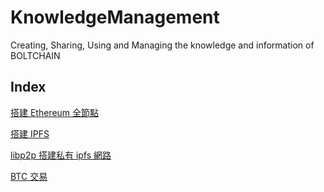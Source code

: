 # KnowledgeManagement
Creating, Sharing, Using and Managing the knowledge and information of BOLTCHAIN

## Index

[搭建 Ethereum 全節點](Setup-An-Ethereum-Full-Node.md)

[搭建 IPFS](IPFS-Install.md)

[libp2p 搭建私有 ipfs 網路](libp2p-ipfs-pnet.md)

[BTC 交易](BTC-Transaction.md)